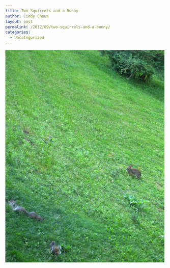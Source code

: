 ```yaml
---
title: Two Squirrels and a Bunny
author: Cindy Choua
layout: post
permalink: /2012/09/two-squirrels-and-a-bunny/
categories:
  - Uncategorized
---
```

<div class='p_embed p_image_embed'>
  <a href="/wp-content/uploads/2012/09/img_6126-scaled-1000.jpg"><img alt="Img_6126" height="667" src="/wp-content/uploads/2012/09/img_6126-scaled-1000.jpg?w=225" width="500" /></a>
</div>